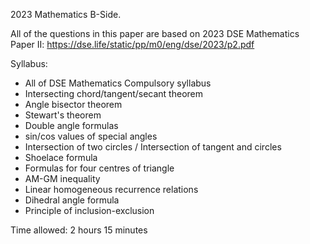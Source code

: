 2023 Mathematics B-Side.

All of the questions in this paper are based on 2023 DSE Mathematics Paper II:
https://dse.life/static/pp/m0/eng/dse/2023/p2.pdf

Syllabus:
- All of DSE Mathematics Compulsory syllabus
- Intersecting chord/tangent/secant theorem
- Angle bisector theorem
- Stewart's theorem
- Double angle formulas
- sin/cos values of special angles
- Intersection of two circles / Intersection of tangent and circles
- Shoelace formula
- Formulas for four centres of triangle
- AM-GM inequality
- Linear homogeneous recurrence relations
- Dihedral angle formula
- Principle of inclusion-exclusion

Time allowed: 2 hours 15 minutes 
